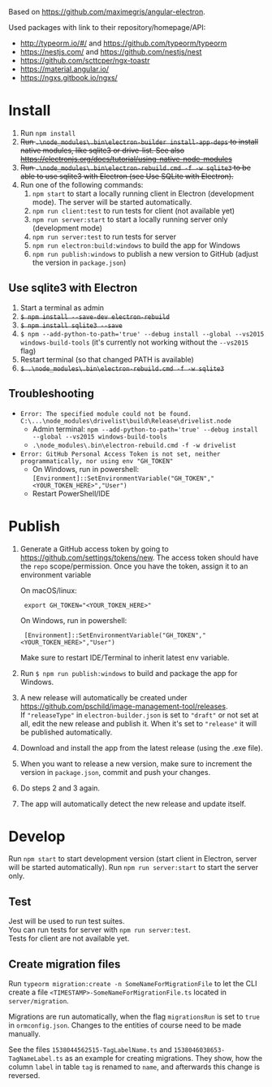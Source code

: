 Based on <https://github.com/maximegris/angular-electron>.

Used packages with link to their repository/homepage/API:

* http://typeorm.io/#/ and https://github.com/typeorm/typeorm
* https://nestjs.com/ and https://github.com/nestjs/nest
* https://github.com/scttcper/ngx-toastr
* https://material.angular.io/
* https://ngxs.gitbook.io/ngxs/

# Install
1. Run `npm install`
2. ~~Run `.\node_modules\.bin\electron-builder install-app-deps` to install native modules, like sqlite3 or drive-list. See also <https://electronjs.org/docs/tutorial/using-native-node-modules>~~
3. ~~Run `.\node_modules\.bin\electron-rebuild.cmd -f -w sqlite3` to be able to use sqlite3 with Electron (see Use SQLite with Electron).~~
4. Run one of the following commands:
   1. `npm start` to start a locally running client in Electron (development mode). The server will be started automatically.
   2. `npm run client:test` to run tests for client (not available yet)
   3. `npm run server:start` to start a locally running server only (development mode)
   4. `npm run server:test` to run tests for server
   5. `npm run electron:build:windows` to build the app for Windows
   6. `npm run publish:windows` to publish a new version to GitHub (adjust the version in `package.json`)

## Use sqlite3 with Electron
1. Start a terminal as admin
2. ~~`$ npm install --save-dev electron-rebuild`~~
3. ~~`$ npm install sqlite3 --save`~~
4. `$ npm --add-python-to-path='true' --debug install --global --vs2015 windows-build-tools` (it's currently not working without the `--vs2015` flag)
5. Restart terminal (so that changed PATH is available)
6. ~~`$ .\node_modules\.bin\electron-rebuild.cmd -f -w sqlite3`~~

## Troubleshooting
* `Error: The specified module could not be found. C:\...\node_modules\drivelist\build\Release\drivelist.node`
  * Admin terminal: `npm --add-python-to-path='true' --debug install --global --vs2015 windows-build-tools`
  * `.\node_modules\.bin\electron-rebuild.cmd -f -w drivelist`
* `Error: GitHub Personal Access Token is not set, neither programmatically, nor using env "GH_TOKEN"`
  * On Windows, run in powershell: `[Environment]::SetEnvironmentVariable("GH_TOKEN","<YOUR_TOKEN_HERE>","User")`
  * Restart PowerShell/IDE

# Publish
1. Generate a GitHub access token by going to <https://github.com/settings/tokens/new>.  The access token should have the `repo` scope/permission.  Once you have the token, assign it to an environment variable

    On macOS/linux:

        export GH_TOKEN="<YOUR_TOKEN_HERE>"

    On Windows, run in powershell:

        [Environment]::SetEnvironmentVariable("GH_TOKEN","<YOUR_TOKEN_HERE>","User")

    Make sure to restart IDE/Terminal to inherit latest env variable.
2. Run `$ npm run publish:windows` to build and package the app for Windows.
3. A new release will automatically be created under <https://github.com/pschild/image-management-tool/releases>.  
If `"releaseType"` in `electron-builder.json` is set to `"draft"` or not set at all, edit the new release and publish it. When it's set to `"release"` it will be published automatically.
4. Download and install the app from the latest release (using the .exe file).
5. When you want to release a new version, make sure to increment the version in `package.json`, commit and push your changes.
6. Do steps 2 and 3 again.
7. The app will automatically detect the new release and update itself.

# Develop

Run `npm start` to start development version (start client in Electron, server will be started automatically).
Run `npm run server:start` to start the server only.

## Test
Jest will be used to run test suites.  
You can run tests for server with `npm run server:test`.  
Tests for client are not available yet.

## Create migration files
Run `typeorm migration:create -n SomeNameForMigrationFile` to let the CLI create a file `<TIMESTAMP>-SomeNameForMigrationFile.ts` located in `server/migration`.

Migrations are run automatically, when the flag `migrationsRun` is set to `true` in `ormconfig.json`. Changes to the entities of course need to be made manually.

See the files `1538044562515-TagLabelName.ts` and `1538046038653-TagNameLabel.ts` as an example for creating migrations. They show, how the column `label` in table `tag` is renamed to `name`, and afterwards this change is reversed.
